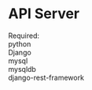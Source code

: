 API Server
==================
Required:<br>
python<br>
Django<br>
mysql<br>
mysqldb<br>
django-rest-framework<br>
